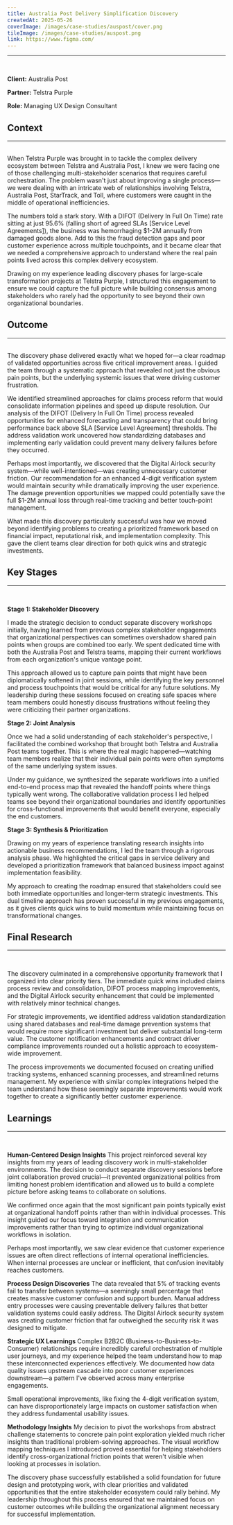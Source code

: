 ```yaml
---
title: Australia Post Delivery Simplification Discovery
createdAt: 2025-05-26
coverImage: /images/case-studies/auspost/cover.png
tileImage: /images/case-studies/auspost.png
link: https://www.figma.com/
---
```


---

<br>

**Client:** Australia Post

**Partner:** Telstra Purple

**Role:** Managing UX Design Consultant

## Context
---
<br>
When Telstra Purple was brought in to tackle the complex delivery ecosystem between Telstra and Australia Post, I knew we were facing one of those challenging multi-stakeholder scenarios that requires careful orchestration. The problem wasn't just about improving a single process—we were dealing with an intricate web of relationships involving Telstra, Australia Post, StarTrack, and Toll, where customers were caught in the middle of operational inefficiencies.

The numbers told a stark story. With a DIFOT (Delivery In Full On Time) rate sitting at just 95.6% (falling short of agreed SLAs [Service Level Agreements]), the business was hemorrhaging $1-2M annually from damaged goods alone. Add to this the fraud detection gaps and poor customer experience across multiple touchpoints, and it became clear that we needed a comprehensive approach to understand where the real pain points lived across this complex delivery ecosystem.

Drawing on my experience leading discovery phases for large-scale transformation projects at Telstra Purple, I structured this engagement to ensure we could capture the full picture while building consensus among stakeholders who rarely had the opportunity to see beyond their own organizational boundaries.

## Outcome
---
<br>
The discovery phase delivered exactly what we hoped for—a clear roadmap of validated opportunities across five critical improvement areas. I guided the team through a systematic approach that revealed not just the obvious pain points, but the underlying systemic issues that were driving customer frustration.

We identified streamlined approaches for claims process reform that would consolidate information pipelines and speed up dispute resolution. Our analysis of the DIFOT (Delivery In Full On Time) process revealed opportunities for enhanced forecasting and transparency that could bring performance back above SLA [Service Level Agreement] thresholds. The address validation work uncovered how standardizing databases and implementing early validation could prevent many delivery failures before they occurred.

Perhaps most importantly, we discovered that the Digital Airlock security system—while well-intentioned—was creating unnecessary customer friction. Our recommendation for an enhanced 4-digit verification system would maintain security while dramatically improving the user experience. The damage prevention opportunities we mapped could potentially save the full $1-2M annual loss through real-time tracking and better touch-point management.

What made this discovery particularly successful was how we moved beyond identifying problems to creating a prioritized framework based on financial impact, reputational risk, and implementation complexity. This gave the client teams clear direction for both quick wins and strategic investments.

## Key Stages
---
<br>

**Stage 1: Stakeholder Discovery**

I made the strategic decision to conduct separate discovery workshops initially, having learned from previous complex stakeholder engagements that organizational perspectives can sometimes overshadow shared pain points when groups are combined too early. We spent dedicated time with both the Australia Post and Telstra teams, mapping their current workflows from each organization's unique vantage point.

This approach allowed us to capture pain points that might have been diplomatically softened in joint sessions, while identifying the key personnel and process touchpoints that would be critical for any future solutions. My leadership during these sessions focused on creating safe spaces where team members could honestly discuss frustrations without feeling they were criticizing their partner organizations.

**Stage 2: Joint Analysis**

Once we had a solid understanding of each stakeholder's perspective, I facilitated the combined workshop that brought both Telstra and Australia Post teams together. This is where the real magic happened—watching team members realize that their individual pain points were often symptoms of the same underlying system issues.

Under my guidance, we synthesized the separate workflows into a unified end-to-end process map that revealed the handoff points where things typically went wrong. The collaborative validation process I led helped teams see beyond their organizational boundaries and identify opportunities for cross-functional improvements that would benefit everyone, especially the end customers.

**Stage 3: Synthesis & Prioritization**

Drawing on my years of experience translating research insights into actionable business recommendations, I led the team through a rigorous analysis phase. We highlighted the critical gaps in service delivery and developed a prioritization framework that balanced business impact against implementation feasibility.

My approach to creating the roadmap ensured that stakeholders could see both immediate opportunities and longer-term strategic investments. This dual timeline approach has proven successful in my previous engagements, as it gives clients quick wins to build momentum while maintaining focus on transformational changes.

## Final Research 
---
<br>

The discovery culminated in a comprehensive opportunity framework that I organized into clear priority tiers. The immediate quick wins included claims process review and consolidation, DIFOT process mapping improvements, and the Digital Airlock security enhancement that could be implemented with relatively minor technical changes.

For strategic improvements, we identified address validation standardization using shared databases and real-time damage prevention systems that would require more significant investment but deliver substantial long-term value. The customer notification enhancements and contract driver compliance improvements rounded out a holistic approach to ecosystem-wide improvement.

The process improvements we documented focused on creating unified tracking systems, enhanced scanning processes, and streamlined returns management. My experience with similar complex integrations helped the team understand how these seemingly separate improvements would work together to create a significantly better customer experience.

## Learnings
---  
<br>

**Human-Centered Design Insights**
This project reinforced several key insights from my years of leading discovery work in multi-stakeholder environments. The decision to conduct separate discovery sessions before joint collaboration proved crucial—it prevented organizational politics from limiting honest problem identification and allowed us to build a complete picture before asking teams to collaborate on solutions.

We confirmed once again that the most significant pain points typically exist at organizational handoff points rather than within individual processes. This insight guided our focus toward integration and communication improvements rather than trying to optimize individual organizational workflows in isolation.

Perhaps most importantly, we saw clear evidence that customer experience issues are often direct reflections of internal operational inefficiencies. When internal processes are unclear or inefficient, that confusion inevitably reaches customers.

**Process Design Discoveries**
The data revealed that 5% of tracking events fail to transfer between systems—a seemingly small percentage that creates massive customer confusion and support burden. Manual address entry processes were causing preventable delivery failures that better validation systems could easily address. The Digital Airlock security system was creating customer friction that far outweighed the security risk it was designed to mitigate.

**Strategic UX Learnings**
Complex B2B2C (Business-to-Business-to-Consumer) relationships require incredibly careful orchestration of multiple user journeys, and my experience helped the team understand how to map these interconnected experiences effectively. We documented how data quality issues upstream cascade into poor customer experiences downstream—a pattern I've observed across many enterprise engagements.

Small operational improvements, like fixing the 4-digit verification system, can have disproportionately large impacts on customer satisfaction when they address fundamental usability issues.

**Methodology Insights**
My decision to pivot the workshops from abstract challenge statements to concrete pain point exploration yielded much richer insights than traditional problem-solving approaches. The visual workflow mapping techniques I introduced proved essential for helping stakeholders identify cross-organizational friction points that weren't visible when looking at processes in isolation.

The discovery phase successfully established a solid foundation for future design and prototyping work, with clear priorities and validated opportunities that the entire stakeholder ecosystem could rally behind. My leadership throughout this process ensured that we maintained focus on customer outcomes while building the organizational alignment necessary for successful implementation.